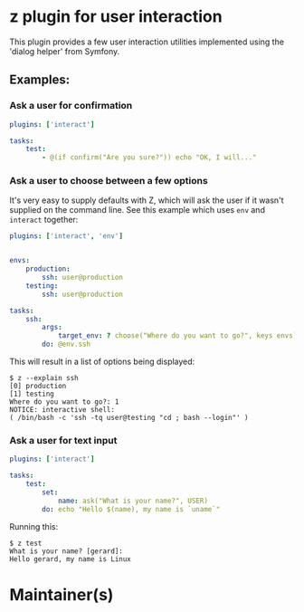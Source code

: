 # z plugin for user interaction

This plugin provides a few user interaction utilities implemented using the 'dialog helper' from Symfony.

## Examples:

### Ask a user for confirmation

```yml
plugins: ['interact']

tasks:
    test:
        - @(if confirm("Are you sure?")) echo "OK, I will..."
```

### Ask a user to choose between a few options

It's very easy to supply defaults with Z, which will ask the user
if it wasn't supplied on the command line. See this example which
uses `env` and `interact` together:


```yml
plugins: ['interact', 'env']


envs:
    production:
        ssh: user@production
    testing:
        ssh: user@production

tasks:
    ssh:
        args:
            target_env: ? choose("Where do you want to go?", keys envs)
        do: @env.ssh
```

This will result in a list of options being displayed:

```
$ z --explain ssh
[0] production
[1] testing
Where do you want to go?: 1
NOTICE: interactive shell:
( /bin/bash -c 'ssh -tq user@testing "cd ; bash --login"' )
```

### Ask a user for text input
```yml
plugins: ['interact']

tasks:
    test:
        set:
            name: ask("What is your name?", USER)
        do: echo "Hello $(name), my name is `uname`"
```
Running this:

```
$ z test
What is your name? [gerard]: 
Hello gerard, my name is Linux
```

# Maintainer(s)
